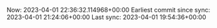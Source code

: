 Now: 2023-04-01 22:36:32.114968+00:00 Earliest commit since sync: 2023-04-01 21:24:06+00:00 Last sync: 2023-04-01 19:54:36+00:00
